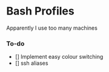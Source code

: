 # Bash Profiles
 
Apparently I use too many machines 

### To-do

- [] Implement easy colour switching
- [] ssh aliases
